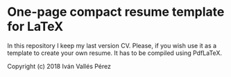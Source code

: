 # One-page compact resume template for LaTeX

In this repository I keep my last version CV. Please, if you wish use it as a template to create your own resume. It has to be compiled using PdfLaTeX. 

Copyright (c) 2018 Iván Vallés Pérez
